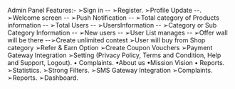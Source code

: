 Admin Panel Features:-
➢Sign in -- 
➢Register.
➢Profile Update --.
➢Welcome screen --
➢Push Notification --
➢Total category of Products information --
➢Total Users -- 
➢UsersInformation --
➢Category or Sub Category Information --
➢New users --
➢User List manages -- 
➢Offer wall will be there --➢Create unlimited contest
➢User will buy from Shop category
➢Refer & Earn Option
➢Create Coupon Vouchers
➢Payment Gateway Integration
➢Setting (Privacy Policy, Terms and
Condition, Help and Support, Logout). •
Complaints. •About us •Mission Vision •
Reports.
➢Statistics.
➢Strong Filters.
➢SMS Gateway Integration
➢Complaints.
➢Reports.
➢Dashboard.
